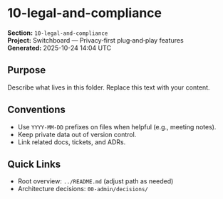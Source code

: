 # 10-legal-and-compliance

**Section:** `10-legal-and-compliance`  
**Project:** Switchboard — Privacy‑first plug‑and‑play features  
**Generated:** 2025-10-24 14:04 UTC

## Purpose
Describe what lives in this folder. Replace this text with your content.

## Conventions
- Use `YYYY-MM-DD` prefixes on files when helpful (e.g., meeting notes).
- Keep private data out of version control.
- Link related docs, tickets, and ADRs.

## Quick Links
- Root overview: `../README.md` (adjust path as needed)
- Architecture decisions: `00-admin/decisions/`
